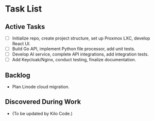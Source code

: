 # Task List

## Active Tasks
- [ ] Initialize repo, create project structure, set up Proxmox LXC, develop React UI.
- [ ] Build Go API, implement Python file processor, add unit tests.
- [ ] Develop AI service, complete API integrations, add integration tests.
- [ ] Add Keycloak/Nginx, conduct testing, finalize documentation.

## Backlog
- Plan Linode cloud migration.

## Discovered During Work
- (To be updated by Kilo Code.)